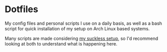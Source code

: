 # Dotfiles 

My config files and personal scripts I use on a daily basis, as well as a bash script for quick installation of my setup on Arch Linux based systems.

Many scripts are made considering [my suckless setup](https://github.com/dandeeccastro/suckless), so I'd recommend looking at both to understand what is happening here.

